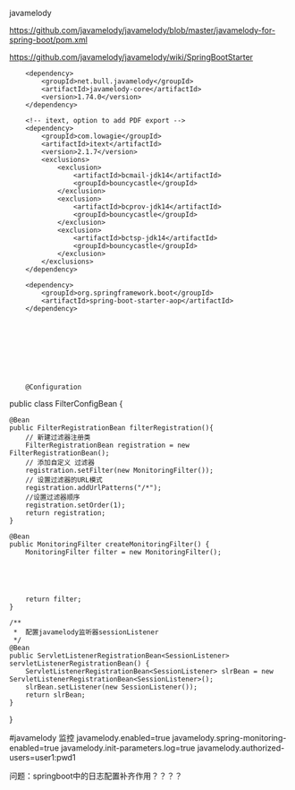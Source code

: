 javamelody


https://github.com/javamelody/javamelody/blob/master/javamelody-for-spring-boot/pom.xml

https://github.com/javamelody/javamelody/wiki/SpringBootStarter


  <!-- javamelody-core -->
        <dependency>
            <groupId>net.bull.javamelody</groupId>
            <artifactId>javamelody-core</artifactId>
            <version>1.74.0</version>
        </dependency>

        <!-- itext, option to add PDF export -->
        <dependency>
            <groupId>com.lowagie</groupId>
            <artifactId>itext</artifactId>
            <version>2.1.7</version>
            <exclusions>
                <exclusion>
                    <artifactId>bcmail-jdk14</artifactId>
                    <groupId>bouncycastle</groupId>
                </exclusion>
                <exclusion>
                    <artifactId>bcprov-jdk14</artifactId>
                    <groupId>bouncycastle</groupId>
                </exclusion>
                <exclusion>
                    <artifactId>bctsp-jdk14</artifactId>
                    <groupId>bouncycastle</groupId>
                </exclusion>
            </exclusions>
        </dependency>

        <dependency>
            <groupId>org.springframework.boot</groupId>
            <artifactId>spring-boot-starter-aop</artifactId>
        </dependency>









        @Configuration
public class FilterConfigBean {

    @Bean
    public FilterRegistrationBean filterRegistration(){
        // 新建过滤器注册类
        FilterRegistrationBean registration = new FilterRegistrationBean();
        // 添加自定义 过滤器
        registration.setFilter(new MonitoringFilter());
        // 设置过滤器的URL模式
        registration.addUrlPatterns("/*");
        //设置过滤器顺序
        registration.setOrder(1);
        return registration;
    }

    @Bean
    public MonitoringFilter createMonitoringFilter() {
        MonitoringFilter filter = new MonitoringFilter();





        return filter;
    }

    /**
     *  配置javamelody监听器sessionListener
     */
    @Bean
    public ServletListenerRegistrationBean<SessionListener> servletListenerRegistrationBean() {
        ServletListenerRegistrationBean<SessionListener> slrBean = new ServletListenerRegistrationBean<SessionListener>();
        slrBean.setListener(new SessionListener());
        return slrBean;
    }


}




#javamelody 监控
javamelody.enabled=true
javamelody.spring-monitoring-enabled=true
javamelody.init-parameters.log=true
javamelody.authorized-users=user1:pwd1

问题：springboot中的日志配置补齐作用？？？？
